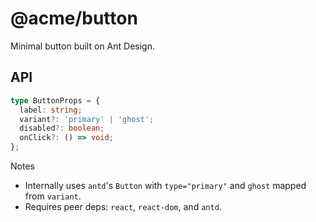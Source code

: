 # @acme/button
Minimal button built on Ant Design.

## API
```ts
type ButtonProps = {
  label: string;
  variant?: 'primary' | 'ghost';
  disabled?: boolean;
  onClick?: () => void;
};
```

Notes
- Internally uses `antd`'s `Button` with `type="primary"` and `ghost` mapped from `variant`.
- Requires peer deps: `react`, `react-dom`, and `antd`.
